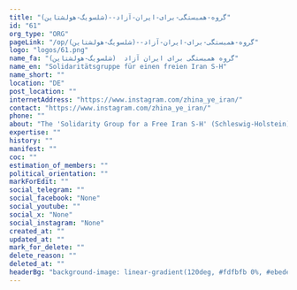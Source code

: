 ```yaml
---
title: "گروه-همبستگی-برای-ایران-آزاد--(شلسویگ-هولشتاین)"
id: "61"
org_type: "ORG"
pageLink: "/op/گروه-همبستگی-برای-ایران-آزاد--(شلسویگ-هولشتاین)"
logo: "logos/61.png"
name_fa: "گروه همبستگی برای ایران آزاد  (شلسویگ-هولشتاین)"
name_en: "Solidaritätsgruppe für einen freien Iran S-H"
name_short: ""
location: "DE"
post_location: ""
internetAddress: "https://www.instagram.com/zhina_ye_iran/"
contact: "https://www.instagram.com/zhina_ye_iran/"
phone: ""
about: "The 'Solidarity Group for a Free Iran S-H' (Schleswig-Holstein) is an organization dedicated to advocating for human rights and freedom in Iran. They actively support the Iranian people's struggle for democracy and against the oppressive regime."
expertise: ""
history: ""
manifest: ""
coc: ""
estimation_of_members: ""
political_orientation: ""
markForEdit: ""
social_telegram: ""
social_facebook: "None"
social_youtube: ""
social_x: "None"
social_instagram: "None"
created_at: ""
updated_at: ""
mark_for_delete: ""
delete_reason: ""
deleted_at: ""
headerBg: "background-image: linear-gradient(120deg, #fdfbfb 0%, #ebedee 100%);"
---
```

